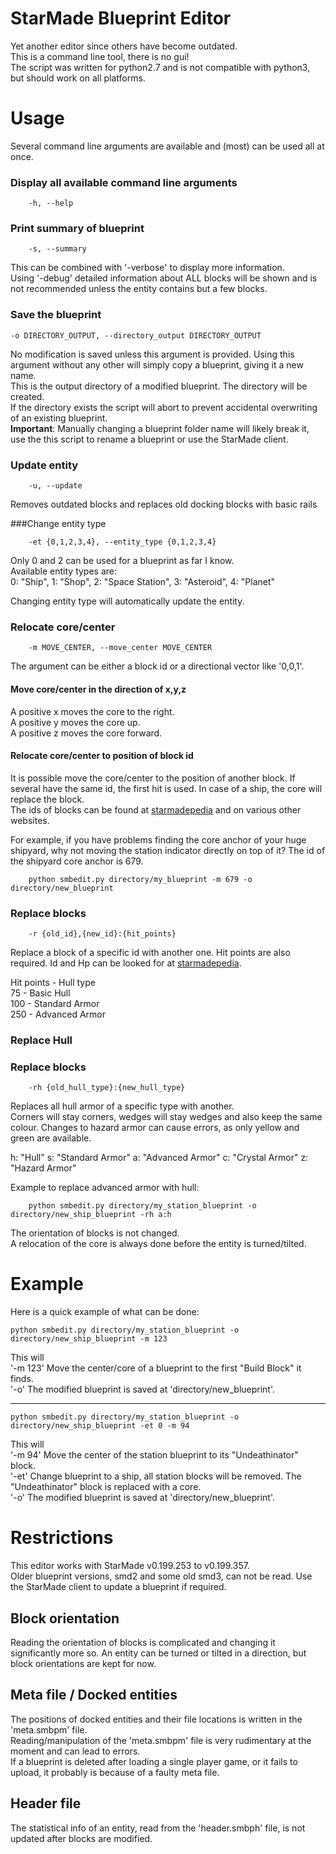 StarMade Blueprint Editor
====

Yet another editor since others have become outdated.  
This is a command line tool, there is no gui!  
The script was written for python2.7 and is not compatible with python3, but should work on all platforms.  

# Usage
Several command line arguments are available and (most) can be used all at once.  

### Display all available command line arguments
```
	-h, --help
```
### Print summary of blueprint
```
	-s, --summary  
```

This can be combined with '-verbose' to display more information.  
Using '-debug' detailed information about ALL blocks will be shown and is not recommended unless the entity contains but a few blocks. 

### Save the blueprint

    -o DIRECTORY_OUTPUT, --directory_output DIRECTORY_OUTPUT
    
No modification is saved unless this argument is provided.
Using this argument without any other will simply copy a blueprint, giving it a new name.  
This is the output directory of a modified blueprint.
The directory will be created.  
If the directory exists the script will abort to prevent accidental overwriting of an existing blueprint.  
__Important__: Manually changing a blueprint folder name will likely break it, use the this script to rename a blueprint or use the StarMade client.

### Update entity
```
	-u, --update
```

Removes outdated blocks and replaces old docking blocks with basic rails

###Change entity type
```
	-et {0,1,2,3,4}, --entity_type {0,1,2,3,4}
```

Only 0 and 2 can be used for a blueprint as far I know.  
Available entity types are:  
0: "Ship",
1: "Shop",
2: "Space Station",
3: "Asteroid",
4: "Planet"

Changing entity type will automatically update the entity.

### Relocate core/center
```
	-m MOVE_CENTER, --move_center MOVE_CENTER
```

The argument can be either a block id or a directional vector like '0,0,1'.

#### Move core/center in the direction of x,y,z 
A positive x moves the core to the right.  
A positive y moves the core up.  
A positive z moves the core forward.  

#### Relocate core/center to position of block id
It is possible move the core/center to the position of another block.
If several have the same id, the first hit is used.
In case of a ship, the core will replace the block.  
The ids of blocks can be found at [starmadepedia](https://starmadepedia.net/wiki/ID_list) and on various other websites.

For example, if you have problems finding the core anchor of your huge shipyard, why not moving the station indicator directly on top of it? The id of the shipyard core anchor is 679.

```
	python smbedit.py directory/my_blueprint -m 679 -o directory/new_blueprint
```

### Replace blocks
```
	-r {old_id},{new_id}:{hit_points}
```

Replace a block of a specific id with another one. Hit points are also required.
Id and Hp can be looked for at [starmadepedia](https://starmadepedia.net/wiki/ID_list).

Hit points - Hull type  
75 - Basic Hull  
100 - Standard Armor  
250 - Advanced Armor  


### Replace Hull
### Replace blocks
```
	-rh {old_hull_type}:{new_hull_type}
```

Replaces all hull armor of a specific type with another.  
Corners will stay corners, wedges will stay wedges and also keep the same colour.
Changes to hazard armor can cause errors, as only yellow and green are available.

h: "Hull"
s: "Standard Armor"
a: "Advanced Armor"
c: "Crystal Armor"
z: "Hazard Armor"

Example to replace advanced armor with hull:
```
	python smbedit.py directory/my_station_blueprint -o directory/new_ship_blueprint -rh a:h
```


<!--
### Turn/Tilt entity
```
	-t {0,1,2,3,4,5}, --turn {0,1,2,3,4,5}
```
A specific change is represented by a number:  
0: "tilt up",
1: "tilt down",
2: "turn right",
3: "turn left",
4: "tilt right",
5: "tilt left"
-->

The orientation of blocks is not changed.  
A relocation of the core is always done before the entity is turned/tilted.

# Example
Here is a quick example of what can be done:

	python smbedit.py directory/my_station_blueprint -o directory/new_ship_blueprint -m 123

This will  
'-m 123' Move the center/core of a blueprint to the first "Build Block" it finds.  
'-o' The modified blueprint is saved at 'directory/new_blueprint'.

----

	python smbedit.py directory/my_station_blueprint -o directory/new_ship_blueprint -et 0 -m 94

This will  
'-m 94' Move the center of the station blueprint to its "Undeathinator" block.  
'-et' Change blueprint to a ship, all station blocks will be removed.
The "Undeathinator" block  is replaced with a core.  
'-o' The modified blueprint is saved at 'directory/new_blueprint'.


# Restrictions
This editor works with StarMade v0.199.253 to v0.199.357.  
Older blueprint versions, smd2 and some old smd3, can not be read.
Use the StarMade client to update a blueprint if required.

## Block orientation
Reading the orientation of blocks is complicated and changing it significantly more so.
An entity can be turned or tilted in a direction, but block orientations are kept for now.

## Meta file / Docked entities
The positions of docked entities and their file locations is written in the 'meta.smbpm' file.  
Reading/manipulation of the 'meta.smbpm' file is very rudimentary at the moment and can lead to errors.  
If a blueprint is deleted after loading a single player game, or it fails to upload, it probably is because of a faulty meta file.

## Header file
The statistical info of an entity, read from the 'header.smbph' file, is not updated after blocks are modified.
